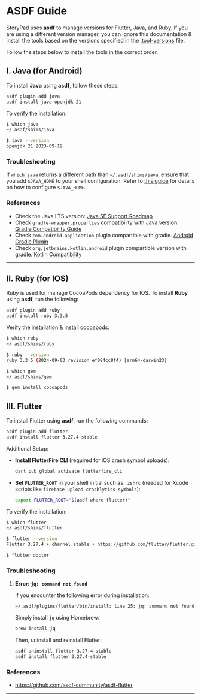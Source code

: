 # ASDF Guide

StoryPad uses **asdf** to manage versions for Flutter, Java, and Ruby. If you are using a different version manager, you can ignore this documentation & install the tools based on the versions specified in the [.tool-versions](../.tool-versions) file.

Follow the steps below to install the tools in the correct order.

## I. Java (for Android)

To install **Java** using **asdf**, follow these steps:

```sh
asdf plugin add java
asdf install java openjdk-21
```

To verify the installation:

```sh
$ which java
~/.asdf/shims/java

$ java --version
openjdk 21 2023-09-19
```

### Troubleshooting

If `which java` returns a different path than `~/.asdf/shims/java`, ensure that you add `$JAVA_HOME` to your shell configuration. Refer to [this guide](https://github.com/halcyon/asdf-java?tab=readme-ov-file#java_home) for details on how to configure `$JAVA_HOME`.

### References

- Check the Java LTS version: [Java SE Support Roadmap](https://www.oracle.com/java/technologies/java-se-support-roadmap.html)
- Check `gradle-wrapper.properties` compatibility with Java version: [Gradle Compatibility Guide](https://docs.gradle.org/current/userguide/compatibility.html)
- Check `com.android.application` plugin compartible with gradle. [Android Gradle Plugin](https://developer.android.com/build/releases/gradle-plugin#updating-gradle)
- Check `org.jetbrains.kotlin.android` plugin compartible version with gradle. [Kotlin Compatibility](https://docs.gradle.org/current/userguide/compatibility.html#kotlin)

---

## II. Ruby (for IOS)

Ruby is used for manage CocoaPods dependency for IOS. To install **Ruby** using **asdf**, run the following:

```sh
asdf plugin add ruby
asdf install ruby 3.3.5
```

Verify the installation & install cocoapods:

```sh
$ which ruby
~/.asdf/shims/ruby

$ ruby --version
ruby 3.3.5 (2024-09-03 revision ef084cc8f4) [arm64-darwin23]

$ which gem
~/.asdf/shims/gem

$ gem install cocoapods
```

## III. Flutter

To install Flutter using **asdf**, run the following commands:

```sh
asdf plugin add flutter
asdf install flutter 3.27.4-stable
```

Additional Setup:

- **Install FlutterFire CLI** (required for iOS crash symbol uploads):

  ```sh
  dart pub global activate flutterfire_cli
  ```

- **Set `FLUTTER_ROOT`** in your shell initial such as `.zshrc` (needed for Xcode scripts like `firebase upload-crashlytics-symbols`):
  ```sh
  export FLUTTER_ROOT="$(asdf where flutter)"
  ```

To verify the installation:

```sh
$ which flutter
~/.asdf/shims/flutter

$ flutter --version
Flutter 3.27.4 • channel stable • https://github.com/flutter/flutter.git

$ flutter doctor
```

### Troubleshooting

1. **Error: `jq: command not found`**

   If you encounter the following error during installation:

   ```sh
   ~/.asdf/plugins/flutter/bin/install: line 25: jq: command not found
   ```

   Simply install `jq` using Homebrew:

   ```sh
   brew install jq
   ```

   Then, uninstall and reinstall Flutter:

   ```sh
   asdf uninstall flutter 3.27.4-stable
   asdf install flutter 3.27.4-stable
   ```

### References

- https://github.com/asdf-community/asdf-flutter

---
